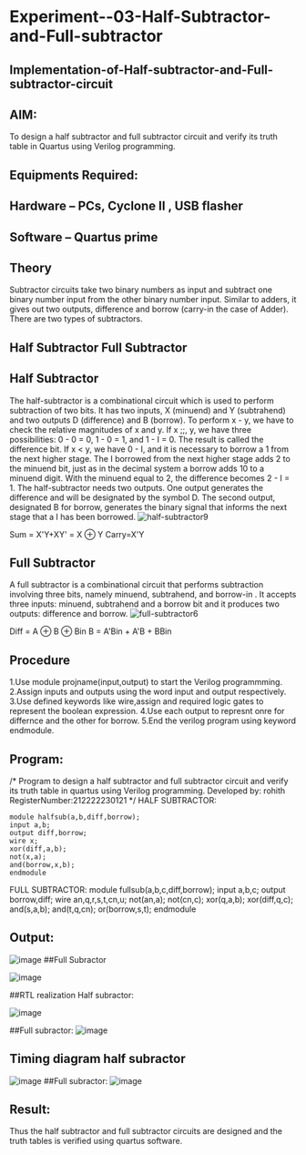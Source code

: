 # Experiment--03-Half-Subtractor-and-Full-subtractor
## Implementation-of-Half-subtractor-and-Full-subtractor-circuit
## AIM:
To design a half subtractor and full subtractor circuit and verify its truth table in Quartus using Verilog programming.

## Equipments Required:
## Hardware – PCs, Cyclone II , USB flasher
## Software – Quartus prime
## Theory
Subtractor circuits take two binary numbers as input and subtract one binary number input from the other binary number input. Similar to adders, it gives out two outputs, difference and borrow (carry-in the case of Adder). There are two types of subtractors.

## Half Subtractor Full Subtractor
## Half Subtractor
The half-subtractor is a combinational circuit which is used to perform subtraction of two bits. It has two inputs, X (minuend) and Y (subtrahend) and two outputs D (difference) and B (borrow). To perform x - y, we have to check the relative magnitudes of x and y. If x ;;, y, we have three possibilities: 0 - 0 = 0, 1 - 0 = 1, and 1 - I = 0. The result is called the difference bit. If x < y, we have 0 - I, and it is necessary to borrow a 1 from the next higher stage. The I borrowed from the next higher stage adds 2 to the minuend bit, just as in the decimal system a borrow adds 10 to a minuend digit. With the minuend equal to 2, the difference becomes 2 - I = 1. The half-subtractor needs two outputs. One output generates the difference and will be designated by the symbol D. The second output, designated B for borrow, generates the binary signal that informs the next stage that a I has been borrowed.
![half-subtractor9](https://user-images.githubusercontent.com/36288975/166112538-58c3bc7c-ee5d-4e6a-ac8d-8e8328efe27a.png)


Sum = X'Y+XY' = X ⊕ Y
Carry=X'Y

## Full Subtractor
A full subtractor is a combinational circuit that performs subtraction involving three bits, namely minuend, subtrahend, and borrow-in . It accepts three inputs: minuend, subtrahend and a borrow bit and it produces two outputs: difference and borrow. 
![full-subtractor6](https://user-images.githubusercontent.com/36288975/166112541-24c68359-3de8-4674-ae22-8272ffc385ed.png)


Diff = A ⊕ B ⊕ Bin B = A'Bin + A'B + BBin

## Procedure
1.Use module projname(input,output) to start the Verilog programmming. 2.Assign inputs and outputs using the word input and output respectively. 3.Use defined keywords like wire,assign and required logic gates to represent the boolean expression. 4.Use each output to represnt onre for differnce and the other for borrow. 5.End the verilog program using keyword endmodule.




## Program:
/*
Program to design a half subtractor and full subtractor circuit and verify its truth table in quartus using Verilog programming.
Developed by: rohith 
RegisterNumber:212222230121 
*/
HALF SUBTRACTOR:
```
module halfsub(a,b,diff,borrow);
input a,b;
output diff,borrow;
wire x;
xor(diff,a,b);
not(x,a);
and(borrow,x,b);
endmodule
```

FULL SUBTRACTOR:
module fullsub(a,b,c,diff,borrow);
input a,b,c;
output borrow,diff;
wire an,q,r,s,t,cn,u;
not(an,a);
not(cn,c);
xor(q,a,b);
xor(diff,q,c);
and(s,a,b);
and(t,q,cn);
or(borrow,s,t);
endmodule
## Output:


![image](https://user-images.githubusercontent.com/119394126/233775376-dda29004-9bd8-4363-8ea4-13f8e78f850f.png)
##Full Subractor

![image](https://user-images.githubusercontent.com/119394126/233775407-a30f481b-3569-4eb9-bbf4-5b8471697db1.png)

##RTL realization Half subractor: 

![image](https://user-images.githubusercontent.com/119394126/233775444-a76fd91c-b0f0-4b41-9d3b-46733aa1a99e.png)

##Full subractor: 
![image](https://user-images.githubusercontent.com/119394126/233775462-6751a6cd-2c35-406e-8d20-72d7bee35175.png)

## Timing diagram half subractor
![image](https://user-images.githubusercontent.com/119394126/233775487-9df2239d-86c3-4746-a983-adf479fd567e.png)
##Full subractor: 
![image](https://user-images.githubusercontent.com/119394126/233775502-0c2455f4-eacc-4aa5-87e6-488783913f99.png)

## Result:
Thus the half subtractor and full subtractor circuits are designed and the truth tables is verified using quartus software.
